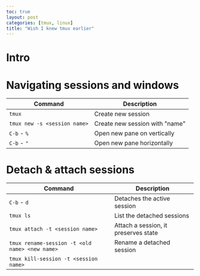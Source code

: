 ```yaml
---
toc: true
layout: post
categories: [tmux, linux]
title: "Wish I knew tmux earlier"
---
```


# Intro

# Navigating sessions and windows

|Command | Description |
|--------|-------------|
|```tmux``` | Create new session |
|```tmux new -s <session name>``` | Create new session with "name"|
|```C-b``` - ```%``` | Open new pane on vertically |
|```C-b``` - ```"``` | Open new pane horizontally |

# Detach & attach sessions

|Command | Description |
|--------|-------------|
|```C-b``` - ```d```| Detaches the active session |
|```tmux ls``` | List the detached sessions |
|```tmux attach -t <session name>``` | Attach a session, it preserves state |
|```tmux rename-session -t <old name> <new name>``` | Rename a detached session |
|```tmux kill-session -t <session name>``` | 

# 